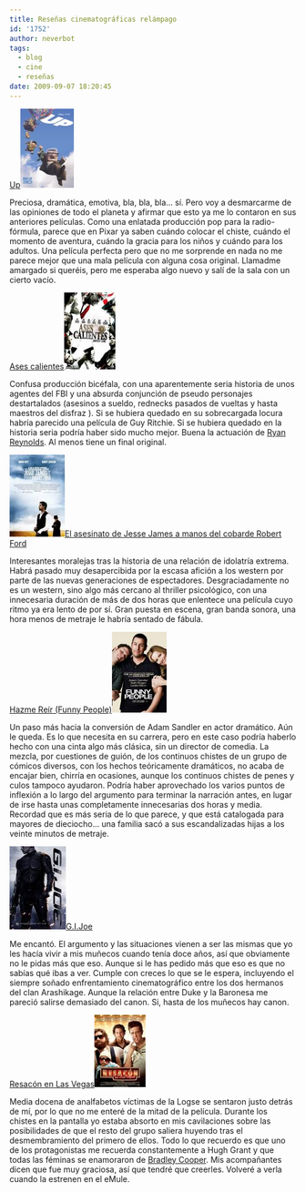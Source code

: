 ```yaml
---
title: Reseñas cinematográficas relámpago
id: '1752'
author: neverbot
tags:
  - blog
  - cine
  - reseñas
date: 2009-09-07 18:20:45
---
```


[Up](http://www.imdb.com/title/tt1049413/)![Up](./resenas-cinematograficas-relampago/Up.jpg "Up")

Preciosa, dramática, emotiva, bla, bla, bla... sí. Pero voy a desmarcarme de las opiniones de todo el planeta y afirmar que esto ya me lo contaron en sus anteriores películas. Como una enlatada producción pop para la radio-fórmula, parece que en Pixar ya saben cuándo colocar el chiste, cuándo el momento de aventura, cuándo la gracia para los niños y cuándo para los adultos. Una película perfecta pero que no me sorprende en nada no me parece mejor que una mala película con alguna cosa original. Llamadme amargado si queréis, pero me esperaba algo nuevo y salí de la sala con un cierto vacío.

[Ases calientes](http://www.imdb.com/title/tt0475394/)![ases calientes](./resenas-cinematograficas-relampago/ases-calientes.jpg "ases calientes")

Confusa producción bicéfala, con una aparentemente seria historia de unos agentes del FBI y una absurda conjunción de pseudo personajes destartalados (asesinos a sueldo, rednecks pasados de vueltas y hasta maestros del disfraz ). Si se hubiera quedado en su sobrecargada locura habría parecido una película de Guy Ritchie. Si se hubiera quedado en la historia seria podría haber sido mucho mejor. Buena la actuación de [Ryan Reynolds](http://www.imdb.com/name/nm0005351/). Al menos tiene un final original.

![Jesse James](./resenas-cinematograficas-relampago/Jesse-James.jpg "Jesse James")[El asesinato de Jesse James a manos del cobarde Robert Ford](http://www.imdb.com/title/tt0443680/)

Interesantes moralejas tras la historia de una relación de idolatría extrema. Habrá pasado muy desapercibida por la escasa afición a los western por parte de las nuevas generaciones de espectadores. Desgraciadamente no es un western, sino algo más cercano al thriller psicológico, con una innecesaria duración de más de dos horas que enlentece una película cuyo ritmo ya era lento de por sí. Gran puesta en escena, gran banda sonora, una hora menos de metraje le habría sentado de fábula.

[Hazme Reír (Funny People)](http://www.imdb.com/title/tt1201167/)![funny people](./resenas-cinematograficas-relampago/funny-people.jpg "funny people")

Un paso más hacia la conversión de Adam Sandler en actor dramático. Aún le queda. Es lo que necesita en su carrera, pero en este caso podría haberlo hecho con una cinta algo más clásica, sin un director de comedia. La mezcla, por cuestiones de guión, de los continuos chistes de un grupo de cómicos diversos, con los hechos teóricamente dramáticos, no acaba de encajar bien, chirría en ocasiones, aunque los continuos chistes de penes y culos tampoco ayudaron. Podría haber aprovechado los varios puntos de inflexión a lo largo del argumento para terminar la narración antes, en lugar de irse hasta unas completamente innecesarias dos horas y media. Recordad que es más seria de lo que parece, y que está catalogada para mayores de dieciocho... una familia sacó a sus escandalizadas hijas a los veinte minutos de metraje.

![GIJoe](./resenas-cinematograficas-relampago/GIJoe.jpg "GIJoe")[G.I.Joe](http://www.imdb.com/title/tt1046173/)

Me encantó. El argumento y las situaciones vienen a ser las mismas que yo les hacía vivir a mis muñecos cuando tenía doce años, así que obviamente no le pidas más que eso. Aunque si le has pedido más que eso es que no sabías qué ibas a ver. Cumple con creces lo que se le espera, incluyendo el siempre soñado enfrentamiento cinematográfico entre los dos hermanos del clan Arashikage. Aunque la relación entre Duke y la Baronesa me pareció salirse demasiado del canon. Si, hasta de los muñecos hay canon.

[Resacón en Las Vegas](http://www.imdb.com/title/tt1119646/)![resacón en las vegas](./resenas-cinematograficas-relampago/resacon-en-las-vegas.jpg "resacón en las vegas")

Media docena de analfabetos víctimas de la Logse se sentaron justo detrás de mí, por lo que no me enteré de la mitad de la película. Durante los chistes en la pantalla yo estaba absorto en mis cavilaciones sobre las posibilidades de que el resto del grupo saliera huyendo tras el desmembramiento del primero de ellos. Todo lo que recuerdo es que uno de los protagonistas me recuerda constantemente a Hugh Grant y que todas las féminas se enamoraron de [Bradley Cooper](http://www.imdb.com/name/nm0177896/). Mis acompañantes dicen que fue muy graciosa, así que tendré que creerles. Volveré a verla cuando la estrenen en el eMule.